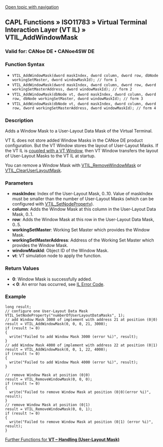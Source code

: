 [Open topic with navigation](../../../../../../CANoeDEFamily.htm#Topics/CAPLFunctions/ISO11783/ISOInteractionLayerVT/Functions/CAPLfunctionIso11783VTILAddWindowMask.md)

## CAPL Functions » ISO11783 » Virtual Terminal Interaction Layer (VT IL) » VTIL_AddWindowMask

### Valid for: CANoe DE • CANoe4SW DE

### Function Syntax

- `VTIL_AddWindowMask(dword maskIndex, dword column, dword row, dbNode workingSetMaster, dword windowMaskId); // form 1`
- `VTIL_AddWindowMask(dword maskIndex, dword column, dword row, dword workingSetMasterAddress, dword windowMaskId); // form 2`
- `VTIL_AddWindowMask(dbNode vt, dword maskIndex, dword column, dword row, dbNode workingSetMaster, dword windowMaskId); // form 3`
- `VTIL_AddWindowMask(dbNode vt, dword maskIndex, dword column, dword row, dword workingSetMasterAddress, dword windowMaskId); // form 4`

### Description

Adds a Window Mask to a User-Layout Data Mask of the Virtual Terminal.

VT IL does not store added Window Masks in the CANoe DE product configuration. But the VT Window stores the layout of User-Layout Masks. If the VT IL is [coupled with a VT Window](../../../../CANoeCANalyzer/ISO11783/VirtualTerminalWindow/VTWindow.md#InteractionVTIL), then VT Window transfers the layout of User-Layout Masks to the VT IL at startup.

You can remove a Window Mask with [VTIL_RemoveWindowMask](CAPLfunctionIso11783VTILRemoveWindowMask.md) or [VTIL_ClearUserLayoutMask](CAPLfunctionIso11783VTILClearUserLayoutMask.md).

### Parameters

- **maskIndex**: Index of the User-Layout Mask, 0..10. Value of maskIndex must be smaller than the number of User-Layout Masks (which can be configured with [VTIL_SetNodeProperty](CAPLfunctionIso11783VTILSetNodeProperty.md)).
- **column**: Adds the Window Mask at this column in the User-Layout Data Mask, 0..1.
- **row**: Adds the Window Mask at this row in the User-Layout Data Mask, 0..5.
- **workingSetMaster**: Working Set Master which provides the Window Mask.
- **workingSetMasterAddress**: Address of the Working Set Master which provides the Window Mask.
- **windowMaskId**: Object ID of the Window Mask.
- **vt**: VT simulation node to apply the function.

### Return Values

- **0**: Window Mask is successfully added.
- **< 0**: An error has occurred, see [IL Error Code](../../../CAPLfunctionsISOj1939ErrorCodes.md).

### Example

```plaintext
long result;
// configure one User-Layout Data Mask
VTIL_SetNodeProperty("numberOfUserLayoutDataMasks", 1);
// add Window Mask 3000 of implement with address 21 at position (0|0)
result = VTIL_AddWindowMask(0, 0, 0, 21, 3000);
if (result != 0)
{
  write("Failed to add Window Mask 3000 (error %i)", result);
}
// add Window Mask 4000 of implement with address 22 at position (0|1)
result = VTIL_AddWindowMask(0, 0, 1, 22, 4000);
if (result != 0)
{
  write("Failed to add Window Mask 4000 (error %i)", result);
}

// remove Window Mask at position (0|0)
result = VTIL_RemoveWindowMask(0, 0, 0);
if (result != 0)
{
  write("Failed to remove Window Mask at position (0|0)(error %i)", result);
}
// remove Window Mask at position (0|1)
result = VTIL_RemoveWindowMask(0, 0, 1);
if (result != 0)
{
  write("Failed to remove Window Mask at position (0|1) (error %i)", result);
}
```

[Further Functions for **VT – Handling (User-Layout Mask)**](../CAPLfunctionsISOILVTOverview.md#VTHandlingUserLayoutMask)
